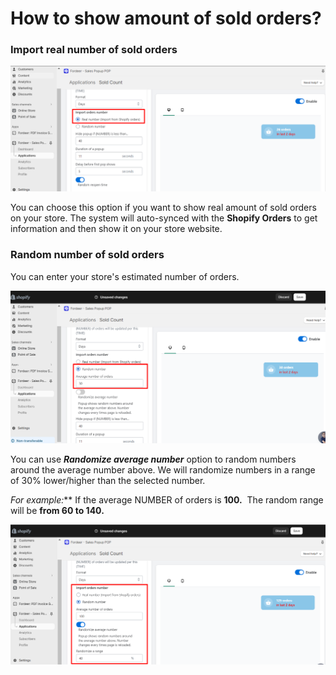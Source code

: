 # How to show amount of sold orders?

### Import real number of sold orders

![Untitled](How%20to%20show%20amount%20of%20sold%20orders%202bb5d96d2bc64863ae03a9ad24909185/Untitled.png)

You can choose this option if you want to show real amount of sold orders on your store. The system will auto-synced with the **Shopify Orders** to get information and then show it on your store website.

### **Random number of sold orders**

You can enter your store's estimated number of orders. 

![Untitled](How%20to%20show%20amount%20of%20sold%20orders%202bb5d96d2bc64863ae03a9ad24909185/Untitled%201.png)

You can use ***Randomize average number*** option to random numbers around the average number above. We will randomize numbers in a range of 30% lower/higher than the selected number.

**For example*:*** If the average NUMBER of orders is **100.**  The random range will be **from 60 to 140.**

![Untitled](How%20to%20show%20amount%20of%20sold%20orders%202bb5d96d2bc64863ae03a9ad24909185/Untitled%202.png)